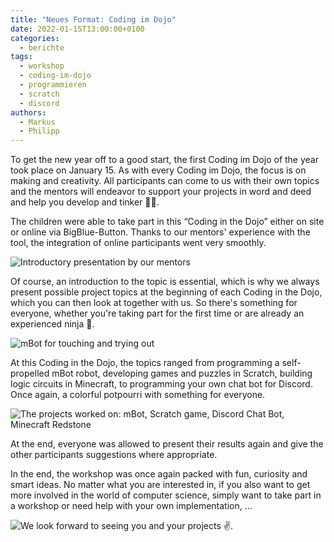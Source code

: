 ```yaml
---
title: "Neues Format: Coding im Dojo"
date: 2022-01-15T13:00:00+0100
categories:
  - berichte
tags:
  - workshop
  - coding-im-dojo
  - programmieren
  - scratch
  - discord
authors:
  - Markus
  - Philipp
---
```

To get the new year off to a good start, the first Coding im Dojo of the year took place on January 15. As with every Coding im Dojo, the focus is on making and creativity. All participants can come to us with their own topics and the mentors will endeavor to support your projects in word and deed and help you develop and tinker 🧑‍🏫.

The children were able to take part in this “Coding in the Dojo” either on site or online via BigBlue-Button.
Thanks to our mentors' experience with the tool, the integration of online participants went very smoothly.

![](/images/cms/coding_im_dojo_22_01_15_mentor_innen.gif "Introductory presentation by our mentors")

Of course, an introduction to the topic is essential, which is why we always present possible project topics at the beginning of each Coding in the Dojo, which you can then look at together with us. So there's something for everyone, whether you're taking part for the first time or are already an experienced ninja 🥷.

![](/images/cms/coding_im_dojo_22_01_15_mbot.png "mBot for touching and trying out")

At this Coding in the Dojo, the topics ranged from programming a self-propelled mBot robot, developing games and puzzles in Scratch, building logic circuits in Minecraft, to programming your own chat bot for Discord. Once again, a colorful potpourri with something for everyone.

![](/images/cms/coding_im_dojo_22_01_15_projects.png "The projects worked on: mBot, Scratch game, Discord Chat Bot, Minecraft Redstone")

At the end, everyone was allowed to present their results again and give the other participants suggestions where appropriate.

In the end, the workshop was once again packed with fun, curiosity and smart ideas. No matter what you are interested in, if you also want to get more involved in the world of computer science, simply want to take part in a workshop or need help with your own implementation, ...

![](/images/cms/coding_im_dojo_22_01_15_fenja.png "We look forward to seeing you and your projects ✌️.")